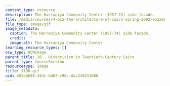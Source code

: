 ```yaml
---
content_type: resource
description: The Harraniya Community Center (1957-74) side facade.
file: /media/courses/4-615-the-architecture-of-cairo-spring-2002/e52aeb9834dcbd67c96cdac248311686_1190.gif
file_type: image/gif
image_metadata:
  caption: The Harraniya Community Center (1957-74) side facade.
  credit: ''
  image-alt: The Harraniya Community Center
learning_resource_types: []
ocw_type: OCWImage
parent_title: 20 - Historicism in Twentieth-Century Cairo
parent_type: CourseSection
resourcetype: Image
title: 1190.gif
uid: e52aeb98-34dc-bd67-c96c-dac248311686
---
```

